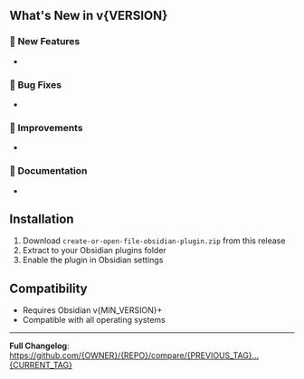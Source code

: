 ## What's New in v{VERSION}

### 🚀 New Features

-

### 🐛 Bug Fixes

-

### 🔧 Improvements

-

### 📝 Documentation

-

## Installation

1. Download `create-or-open-file-obsidian-plugin.zip` from this release
2. Extract to your Obsidian plugins folder
3. Enable the plugin in Obsidian settings

## Compatibility

- Requires Obsidian v{MIN_VERSION}+
- Compatible with all operating systems

---

**Full Changelog**: https://github.com/{OWNER}/{REPO}/compare/{PREVIOUS_TAG}...{CURRENT_TAG}
